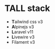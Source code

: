# TALL stack 

- **T**ailwind css v3
- **A**lpinejs v3
- **L**aravel v11
- **L**ivewire v3
- Filament v3
